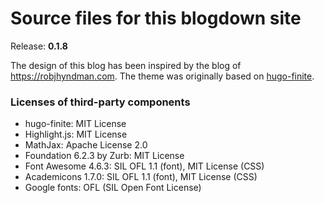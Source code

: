 Source files for this blogdown site
===================================

Release: **0.1.8**

The design of this blog has been inspired by the blog of https://robjhyndman.com. The theme was originally based on  [hugo-finite](https://github.com/lambdafu/hugo-finite). 



### Licenses of third-party components

* hugo-finite: MIT License
* Highlight.js: MIT License
* MathJax: Apache License 2.0
* Foundation 6.2.3 by Zurb: MIT License
* Font Awesome 4.6.3: SIL OFL 1.1 (font), MIT License (CSS)
* Academicons 1.7.0: SIL OFL 1.1 (font), MIT License (CSS)
* Google fonts: OFL (SIL Open Font License)


